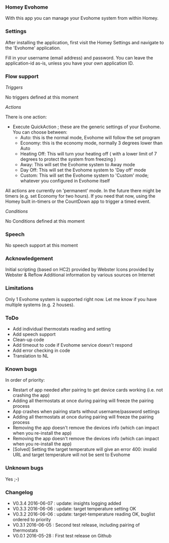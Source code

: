 ### Homey Evohome

With this app you can manage your Evohome system from within Homey.


### Settings
After installing the application, first visit the Homey Settings and navigate to the 'Evohome' application.

Fill in your username (email address) and password.  You can leave the application-id as-is, unless you have your own application ID.

### Flow support

*Triggers*

No triggers defined at this moment

*Actions*

There is one action:

- Execute QuickAction ; these are the generic settings of your Evohome. You can choose between:
    - Auto: this is the normal mode, Evohome will follow the set program
    - Economy: this is the economy mode, normally 3 degrees lower than Auto
    - Heating Off: This will turn your heating off ( with a lower limit of 7 degrees to protect the system from freezing )
    - Away: This will set the Evohome system to Away mode
    - Day Off: This will set the Evohome system to 'Day off' mode
    - Custom: This will set the Evohome system to 'Custom' mode; whatever you configured in Evohome itself

All actions are currently on 'permanent' mode. In the future there might be timers (e.g. set Economy for two hours). If you need that now, using the Homey built in-timers or the CountDown app to trigger a timed event.

*Conditions*

No Conditions defined at this moment
### Speech

No speech support at this moment

### Acknowledgement

Initial scripting (based on HC2) provided by Webster
Icons provided by Webster & Reflow
Additional information by various sources on Internet

### Limitations

Only 1 Evohome system is supported right now. Let me know if you have multiple systems (e.g. 2 houses).

### ToDo

- Add individual thermostats reading and setting
- Add speech support
- Clean-up code
- Add timeout to code if Evohome service doesn't respond
- Add error checking in code
- Translation to NL

### Known bugs

In order of priority:

- Restart of app needed after pairing to get device cards working (i.e. not crashing the app)
- Adding all thermostats at once during pairing will freeze the pairing process
- App crashes when pairing starts without username/password settings
- Adding all thermostats at once during pairing will freeze the pairing process
- Removing the app doesn't remove the devices info (which can impact when you re-install the app)
- Removing the app doesn't remove the devices info (which can impact when you re-install the app)
- [Solved] Setting the target temperature will give an error 400: invalid URL and target temperature will not be sent to Evohome

### Unknown bugs

Yes ;-)

### Changelog

- V0.3.4 2016-06-07 : update: insights logging added
- V0.3.3 2016-06-06 : update: target temperature setting OK
- V0.3.2 2016-06-06 : update: target-temperature reading OK, buglist ordered to priority
- V0.3.1 2016-06-05 : Second test release, including pairing of thermostats
- V0.0.1 2016-05-28 : First test release on Github

